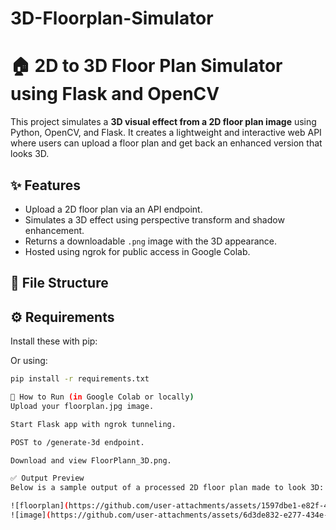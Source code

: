 # 3D-Floorplan-Simulator

# 🏠 2D to 3D Floor Plan Simulator using Flask and OpenCV

This project simulates a **3D visual effect from a 2D floor plan image** using Python, OpenCV, and Flask. It creates a lightweight and interactive web API where users can upload a floor plan and get back an enhanced version that looks 3D.

## ✨ Features

- Upload a 2D floor plan via an API endpoint.
- Simulates a 3D effect using perspective transform and shadow enhancement.
- Returns a downloadable `.png` image with the 3D appearance.
- Hosted using ngrok for public access in Google Colab.

## 📁 File Structure


## ⚙️ Requirements

Install these with pip:


Or using:

```bash
pip install -r requirements.txt

🚀 How to Run (in Google Colab or locally)
Upload your floorplan.jpg image.

Start Flask app with ngrok tunneling.

POST to /generate-3d endpoint.

Download and view FloorPlann_3D.png.

✅ Output Preview
Below is a sample output of a processed 2D floor plan made to look 3D:

![floorplan](https://github.com/user-attachments/assets/1597dbe1-e82f-4b16-80e7-63312424a7e0)
![image](https://github.com/user-attachments/assets/6d3de832-e277-434e-8406-063f784ad0a0)



